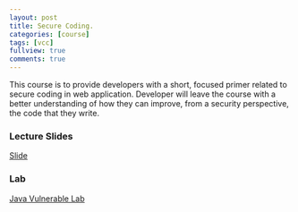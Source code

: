 ```yaml
---
layout: post
title: Secure Coding.
categories: [course]
tags: [vcc]
fullview: true
comments: true
---
```


This course is to provide developers with a short, focused primer related to secure coding in web application.  Developer will leave the course with a better understanding of how they can improve, from a security perspective, the code that they write.

### Lecture Slides

<a class="btn btn-default" href="https://namhb4.github.io/course/secure_coding/secure_coding.pdf">Slide</a>

### Lab

<a class="btn btn-default" href="https://github.com/kendyhikaru/Java-Vulnerable-Lab">Java Vulnerable Lab</a>
